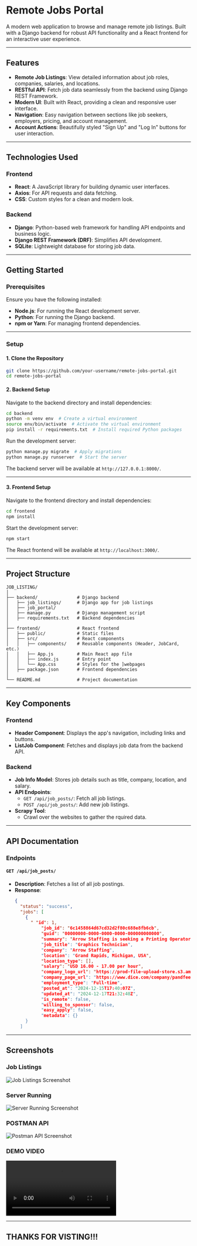
# **Remote Jobs Portal**

A modern web application to browse and manage remote job listings. Built with a Django backend for robust API functionality and a React frontend for an interactive user experience.

---

## **Features**
- **Remote Job Listings**: View detailed information about job roles, companies, salaries, and locations.
- **RESTful API**: Fetch job data seamlessly from the backend using Django REST Framework.
- **Modern UI**: Built with React, providing a clean and responsive user interface.
- **Navigation**: Easy navigation between sections like job seekers, employers, pricing, and account management.
- **Account Actions**: Beautifully styled "Sign Up" and "Log In" buttons for user interaction.

---

## **Technologies Used**
### **Frontend**
- **React**: A JavaScript library for building dynamic user interfaces.
- **Axios**: For API requests and data fetching.
- **CSS**: Custom styles for a clean and modern look.

### **Backend**
- **Django**: Python-based web framework for handling API endpoints and business logic.
- **Django REST Framework (DRF)**: Simplifies API development.
- **SQLite**: Lightweight database for storing job data.

---

## **Getting Started**

### **Prerequisites**
Ensure you have the following installed:
- **Node.js**: For running the React development server.
- **Python**: For running the Django backend.
- **npm or Yarn**: For managing frontend dependencies.

---

### **Setup**

#### 1. **Clone the Repository**
```bash
git clone https://github.com/your-username/remote-jobs-portal.git
cd remote-jobs-portal
```

#### 2. **Backend Setup**
Navigate to the backend directory and install dependencies:
```bash
cd backend
python -m venv env  # Create a virtual environment
source env/bin/activate  # Activate the virtual environment
pip install -r requirements.txt  # Install required Python packages
```

Run the development server:
```bash
python manage.py migrate  # Apply migrations
python manage.py runserver  # Start the server
```
The backend server will be available at `http://127.0.0.1:8000/`.

---

#### 3. **Frontend Setup**
Navigate to the frontend directory and install dependencies:
```bash
cd frontend
npm install
```

Start the development server:
```bash
npm start
```
The React frontend will be available at `http://localhost:3000/`.

---

## **Project Structure**

```
JOB_LISTING/
│
├── backend/               # Django backend
│   ├── job_listings/      # Django app for job listings
│   ├── job_portal/        
│   ├── manage.py          # Django management script
│   ├── requirements.txt   # Backend dependencies
│
├── frontend/              # React frontend
│   ├── public/            # Static files
│   ├── src/               # React components
│   │   ├── components/    # Reusable components (Header, JobCard, etc.)
│   │   ├── App.js         # Main React app file
│   │   ├── index.js       # Entry point
│   │   └── App.css        # Styles for the ]webpages
│   ├── package.json       # Frontend dependencies
│
└── README.md              # Project documentation
```

---

## **Key Components**

### **Frontend**
- **Header Component**: Displays the app's navigation, including links and buttons.
- **ListJob Component**: Fetches and displays job data from the backend API.

### **Backend**
- **Job Info Model**: Stores job details such as title, company, location, and salary.
- **API Endpoints**: 
  - `GET /api/job_posts/`: Fetch all job listings.
  - `POST /api/job_posts/`: Add new job listings.
- **Scrapy Tool**: 
  - Crawl over the websites to gather the rquired data.

---

## **API Documentation**

### **Endpoints**
#### `GET /api/job_posts/`
- **Description**: Fetches a list of all job postings.
- **Response**:
  ```json
  {
    "status": "success",
    "jobs": [
      {
        " "id": 1,
            "job_id": "6c1458864d67cd32d2f80c688e8fb6cb",
            "guid": "00000000-0000-0000-0000-000000000000",
            "summary": "Arrow Staffing is seeking a Printing Operator to join our team in Grand Rapids. This is an in-person position focused on operating production equipment to produce and print on various sign components.  Shift: 7:25 AM to 3:55 PM  Wage: $16-$17 per hour  Day-to-Day Responsibilities: Artwork and file preparation.Operating UV flatbed printers, plotters, routers, and related equipment.Loading, unloading, and inspecting parts.Performing additional duties as assigned. Qualifications: Experience using s",
            "job_title": "Graphics Technician",
            "company": "Arrow Staffing",
            "location": "Grand Rapids, Michigan, USA",
            "location_type": [],
            "salary": "USD 16.00 - 17.00 per hour",
            "company_logo_url": "https://prod-file-upload-store.s3.amazonaws.com/Monograms/A.png",
            "company_page_url": "https://www.dice.com/company/pandfeed",
            "employment_type": "Full-time",
            "posted_at": "2024-12-15T17:40:07Z",
            "updated_at": "2024-12-17T21:32:40Z",
            "is_remote": false,
            "willing_to_sponsor": false,
            "easy_apply": false,
            "metadata": {}
      }
    ]


  ```

---

## **Screenshots**
### **Job Listings**
![Job Listings Screenshot](assets/images/job_listing.png)

### **Server Running**
![Server Running Screenshot](assets/images/terminal.png)

### **POSTMAN API**
![Postman API Screenshot](assets/images/postman_api.png)

### **DEMO VIDEO**
![Demo Video](assets/videos/demo.mp4)


---


## **THANKS FOR VISTING!!!**

